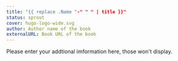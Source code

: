 ```yaml
---
title: "{{ replace .Name "-" " " | title }}"
status: sprout
cover: hugo-logo-wide.svg
author: Author name of the book
externalURL: Book URL of the book
---
```

<!-- status: sprout, bloom, mature (completion: sprout < bloom < mature ) -->
<!-- if externalURL isn't existed, it will direct to 404.html -->

Please enter your addtional imformation here, those won't display.